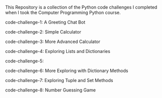 This Repository is a collection of the Python code challenges I completed when I took the Computer Programming Python course.

code-challenge-1: A Greeting Chat Bot

code-challenge-2: Simple Calculator

code-challenge-3: More Advanced Calculator

code-challenge-4: Exploring Lists and Dictionaries

code-challenge-5: 

code-challenge-6: More Exploring with Dictionary Methods

code-challenge-7: Exploring Tuple and Set Methods

code-challenge-8: Number Guessing Game
